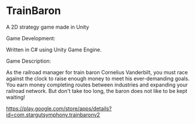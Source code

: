 # TrainBaron

A 2D strategy game made in Unity

Game Development:

Written in C# using Unity Game Engine.

Game Description:

As the railroad manager for train baron Cornelius Vanderbilt, you must race against the clock to raise enough money to meet his ever-demanding goals. You earn money completing routes between industries and expanding your railroad network. But don't take too long, the baron does not like to be kept waiting!

https://play.google.com/store/apps/details?id=com.stargutsymphony.trainbaronv2
